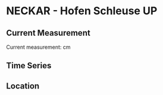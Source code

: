 # NECKAR - Hofen Schleuse UP

## Current Measurement

Current measurement: <Value topic="rivers/pegel-online/NECKAR/Hofen-Schleuse-UP/measurementValue"/> cm

## Time Series

<TimeSeries topic="rivers/pegel-online/NECKAR/Hofen-Schleuse-UP/measurementValue" period="week" />

## Location

<WorldMap>
  <Marker lat="48.83896489427411" lon="9.22597524001091" labelTopic="rivers/pegel-online/NECKAR/Hofen-Schleuse-UP/measurementValue" />
</WorldMap>
